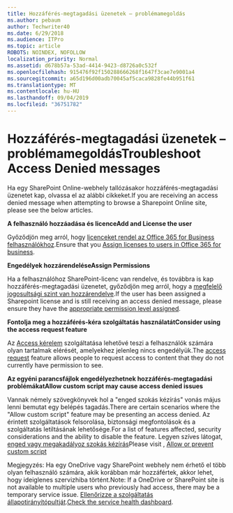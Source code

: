 ```yaml
---
title: Hozzáférés-megtagadási üzenetek – problémamegoldás
ms.author: pebaum
author: Techwriter40
ms.date: 6/29/2018
ms.audience: ITPro
ms.topic: article
ROBOTS: NOINDEX, NOFOLLOW
localization_priority: Normal
ms.assetid: d678b57a-53ad-4414-9423-d8726a0c532f
ms.openlocfilehash: 915476f92f150288666268f1647f3cae7e9001a4
ms.sourcegitcommit: a65d196d00adb70045af5caca9828fe44b951f61
ms.translationtype: MT
ms.contentlocale: hu-HU
ms.lasthandoff: 09/04/2019
ms.locfileid: "36751782"
---
```

# <a name="troubleshoot-access-denied-messages"></a><span data-ttu-id="8f3a9-102">Hozzáférés-megtagadási üzenetek – problémamegoldás</span><span class="sxs-lookup"><span data-stu-id="8f3a9-102">Troubleshoot Access Denied messages</span></span>

<span data-ttu-id="8f3a9-103">Ha egy SharePoint Online-webhely tallózásakor hozzáférés-megtagadási üzenetet kap, olvassa el az alábbi cikkeket.</span><span class="sxs-lookup"><span data-stu-id="8f3a9-103">If you are receiving an access denied message when attempting to browse a Sharepoint Online site, please see the below articles.</span></span>

<span data-ttu-id="8f3a9-104">**A felhasználó hozzáadása és licence**</span><span class="sxs-lookup"><span data-stu-id="8f3a9-104">**Add and License the user**</span></span>

<span data-ttu-id="8f3a9-105">Győződjön meg arról, hogy [licenceket rendel az Office 365 for Business felhasználókhoz](https://docs.microsoft.com/office365/admin/subscriptions-and-billing/assign-licenses-to-users?view=o365-worldwide&amp;tabs=One).</span><span class="sxs-lookup"><span data-stu-id="8f3a9-105">Ensure that you [Assign licenses to users in Office 365 for business](https://docs.microsoft.com/office365/admin/subscriptions-and-billing/assign-licenses-to-users?view=o365-worldwide&amp;tabs=One).</span></span>

<span data-ttu-id="8f3a9-106">**Engedélyek hozzárendelése**</span><span class="sxs-lookup"><span data-stu-id="8f3a9-106">**Assign Permissions**</span></span>

<span data-ttu-id="8f3a9-107">Ha a felhasználóhoz SharePoint-licenc van rendelve, és továbbra is kap hozzáférés-megtagadási üzenetet, győződjön meg arról, hogy a [megfelelő jogosultsági szint van hozzárendelve](https://docs.microsoft.com/sharepoint/understanding-permission-levels).</span><span class="sxs-lookup"><span data-stu-id="8f3a9-107">If the user has been assigned a Sharepoint license and is still receiving an access denied message, please ensure they have the [appropriate permission level assigned](https://docs.microsoft.com/sharepoint/understanding-permission-levels).</span></span>

<span data-ttu-id="8f3a9-108">**Fontolja meg a hozzáférés-kéra szolgáltatás használatát**</span><span class="sxs-lookup"><span data-stu-id="8f3a9-108">**Consider using the access request feature**</span></span>

<span data-ttu-id="8f3a9-109">Az [Access kérelem](https://support.office.com/article/Set-up-and-manage-access-requests-94B26E0B-2822-49D4-929A-8455698654B3) szolgáltatása lehetővé teszi a felhasználók számára olyan tartalmak elérését, amelyekhez jelenleg nincs engedélyük.</span><span class="sxs-lookup"><span data-stu-id="8f3a9-109">The [access request](https://support.office.com/article/Set-up-and-manage-access-requests-94B26E0B-2822-49D4-929A-8455698654B3) feature allows people to request access to content that they do not currently have permission to see.</span></span> 

<span data-ttu-id="8f3a9-110">**Az egyéni parancsfájlok engedélyezhetnek hozzáférés-megtagadási problémákat**</span><span class="sxs-lookup"><span data-stu-id="8f3a9-110">**Allow custom script may cause access denied issues**</span></span>

<span data-ttu-id="8f3a9-111">Vannak némely szövegkönyvek hol a "enged szokás kézírás" vonás május lenni bemutat egy belépés tagadás.</span><span class="sxs-lookup"><span data-stu-id="8f3a9-111">There are certain scenarios where the "Allow custom script" feature may be presenting an access denied.</span></span> <span data-ttu-id="8f3a9-112">Az érintett szolgáltatások felsorolása, biztonsági megfontolások és a szolgáltatás letiltásának lehetősége.</span><span class="sxs-lookup"><span data-stu-id="8f3a9-112">For a list of features affected, security considerations and the ability to disable the feature.</span></span> <span data-ttu-id="8f3a9-113">Legyen szíves látogat, [enged vagy megakadályoz szokás kézírás](https://docs.microsoft.com/sharepoint/allow-or-prevent-custom-script)</span><span class="sxs-lookup"><span data-stu-id="8f3a9-113">Please visit , [Allow or prevent custom script](https://docs.microsoft.com/sharepoint/allow-or-prevent-custom-script)</span></span>

<span data-ttu-id="8f3a9-114">Megjegyzés: Ha egy OneDrive vagy SharePoint webhely nem érhető el több olyan felhasználó számára, akik korábban már hozzáfértek, akkor lehet, hogy ideiglenes szervizhiba történt.</span><span class="sxs-lookup"><span data-stu-id="8f3a9-114">Note: If a OneDrive or SharePoint site is not available to multiple users who previously had access, there may be a temporary service issue.</span></span> <span data-ttu-id="8f3a9-115">[Ellenőrizze a szolgáltatás állapotirányítópultját](https://portal.office.com/adminportal/home#/servicehealth).</span><span class="sxs-lookup"><span data-stu-id="8f3a9-115">[Check the service health dashboard](https://portal.office.com/adminportal/home#/servicehealth).</span></span>


  

